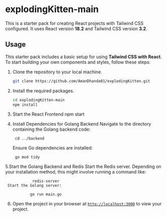 # explodingKitten-main


This is a starter pack for creating React projects with Tailwind CSS configured. It uses React version **18.2** and Tailwind CSS version **3.2**.

## Usage

This starter pack includes a basic setup for using **Tailwind CSS with React**. To start building your own components and styles, follow these steps:

1. Clone the repository to your local machine.
    ```sh
    git clone https://github.com/AmanDhanda01/explodingKitten.git
    ```

2. Install the required packages.
    ```sh
    cd explodingKitten-main
    npm install
    ```
3. Start the React Frontend
         npm start
4. Install Dependencies for Golang Backend
    Navigate to the directory containing the Golang backend code:

        cd ../backend
    Ensure Go dependencies are installed:
   
        go mod tidy

 5.Start the Golang Backend and Redis
     Start the Redis server. Depending on your installation method, this might involve running a command like:

                redis-server
     Start the Golang server:

               go run main.go

6. Open the project in your browser at [`http://localhost:3000`](http://localhost:3000) to view your project.

